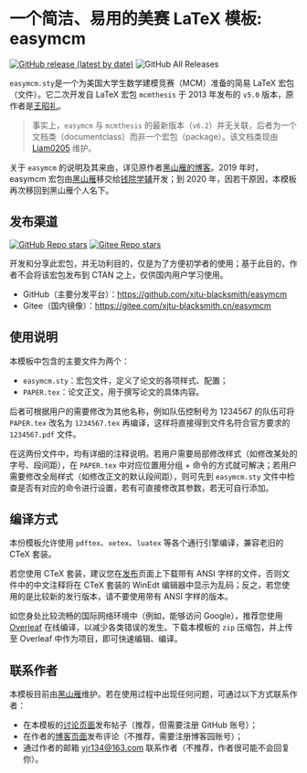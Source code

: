 # 一个简洁、易用的美赛 LaTeX 模板: easymcm

[![GitHub release (latest by date)](https://img.shields.io/github/v/release/xjtu-blacksmith/easymcm)](https://github.com/xjtu-blacksmith/easymcm/releases)
![GitHub All Releases](https://img.shields.io/github/downloads/xjtu-blacksmith/easymcm/total)

`easymcm.sty`是一个为美国大学生数学建模竞赛（MCM）准备的简易 LaTeX 宏包（文件）。它二次开发自 LaTeX 宏包 `mcmthesis` 于 2013 年发布的 `v5.0` 版本，原作者是[王昭礼](http://www.latexstudio.net)。

> 事实上，`easymcm` 与 `mcmthesis` 的最新版本（`v6.2`）并无关联，后者为一个文档类（documentclass）而非一个宏包（package）。该文档类现由 [Liam0205](https://github.com/Liam0205/mcmthesis/releases/) 维护。

关于 `easymcm` 的说明及其来由，详见原作者[黑山雁的博客](https://www.cnblogs.com/xjtu-blacksmith/p/9737960.html)。2019 年时，easymcm 宏包由[黑山雁](https://github.com/xjtu-blacksmith)移交给[钱院学辅](https://github.com/qyxf)开发；到 2020 年，因若干原因，本模板再次移回到黑山雁个人名下。

## 发布渠道

[![GitHub Repo stars](https://img.shields.io/github/stars/xjtu-blacksmith/easymcm?style=social)](https://github.com/xjtu-blacksmith/easymcm)
[![Gitee Repo stars](https://gitee.com/xjtu-blacksmith/easymcm/badge/star.svg?theme=dark)](https://gitee.com/xjtu-blacksmith/easymcm/stargazers)

开发和分享此宏包，并无功利目的，仅是为了方便初学者的使用；基于此目的，作者不会将该宏包发布到 CTAN 之上，仅供国内用户学习使用。

- GitHub（主要分发平台）：<https://github.com/xjtu-blacksmith/easymcm>
- Gitee（国内镜像）：<https://gitee.com/xjtu-blacksmith.cn/easymcm>

## 使用说明

本模板中包含的主要文件为两个：

- `easymcm.sty`：宏包文件，定义了论文的各项样式、配置；
- `PAPER.tex`：论文正文，用于撰写论文的具体内容。

后者可根据用户的需要修改为其他名称，例如队伍控制号为 1234567 的队伍可将 `PAPER.tex` 改名为 `1234567.tex` 再编译，这样将直接得到文件名符合官方要求的 `1234567.pdf` 文件。

在这两份文件中，均有详细的注释说明。若用户需要局部修改样式（如修改某处的字号、段间距），在 `PAPER.tex` 中对应位置用分组 + 命令的方式就可解决；若用户需要修改全局样式（如修改正文的默认段间距），则可先到 `easymcm.sty` 文件中检查是否有对应的命令进行设置，若有可直接修改其参数，若无可自行添加。

## 编译方式

本份模板允许使用 `pdftex`、`xetex`、`luatex` 等各个通行引擎编译，兼容老旧的 CTeX 套装。

若您使用 CTeX 套装，建议您在[发布](https://github.com/qyxf/easymcm/releases)页面上下载带有 ANSI 字样的文件，否则文件中的中文注释将在 CTeX 套装的 WinEdt 编辑器中显示为乱码；反之，若您使用的是比较新的发行版本，请不要使用带有 ANSI 字样的版本。

如您身处比较流畅的国际网络环境中（例如，能够访问 Google），推荐您使用 [Overleaf](https://overleaf.com) 在线编译，以减少各类错误的发生。下载本模板的 `zip` 压缩包，并上传至 Overleaf 中作为项目，即可快速编辑、编译。

## 联系作者

本模板目前由[黑山雁](https://github.com/xjtu-blacksmith)维护。若在使用过程中出现任何问题，可通过以下方式联系作者：

- 在本模板的[讨论页面](https://github.com/xjtu-blacksmith/easymcm/discussions)发布帖子（推荐，但需要注册 GitHub 账号）；
- 在作者的[博客页面](https://www.cnblogs.com/xjtu-blacksmith/p/easymcm.html)发布评论（不推荐，需要注册博客园账号）；
- 通过作者的邮箱 yjr134@163.com 联系作者（不推荐，作者很可能不会回复你）。
